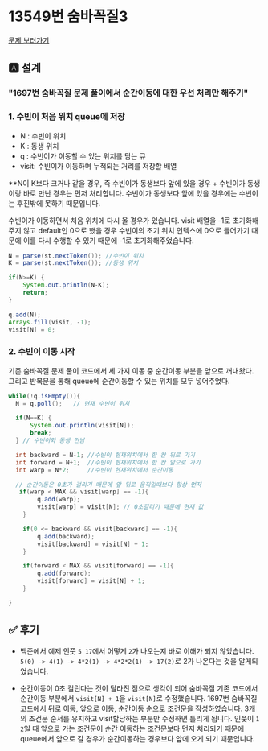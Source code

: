 # 13549번 숨바꼭질3

[문제 보러가기](https://www.acmicpc.net/problem/13549)

## 🅰 설계

### "1697번 숨바꼭질 문제 풀이에서 순간이동에 대한 우선 처리만 해주기"
### 1. 수빈이 처음 위치 queue에 저장

- N : 수빈이 위치
- K : 동생 위치
- q : 수빈이가 이동할 수 있는 위치를 담는 큐
- visit: 수빈이가 이동하며 누적되는 거리를 저장할 배열

**N이 K보다 크거나 같을 경우, 즉 수빈이가 동생보다 앞에 있을 경우 + 수빈이가 동생이랑 바로 만난 경우는 먼저 처리합니다. 수빈이가 동생보다 앞에 있을 경우에는 수빈이는 후진밖에 못하기 때문입니다. 

수빈이가 이동하면서 처음 위치에 다시 올 경우가 있습니다. visit 배열을 -1로 초기화해주지 않고 default인 0으로 했을 경우 수빈이의 초기 위치 인덱스에 0으로 들어가기 때문에 이를 다시 수행할 수 있기 때문에 -1로 초기화해주었습니다.
```java
N = parse(st.nextToken()); //수빈이 위치
K = parse(st.nextToken()); //동생 위치

if(N>=K) {
    System.out.println(N-K);
    return;
}

q.add(N);
Arrays.fill(visit, -1);
visit[N] = 0;
```

### 2. 수빈이 이동 시작
기존 숨바꼭질 문제 풀이 코드에서 세 가지 이동 중 순간이동 부분을 앞으로 꺼내왔다. 그리고 반복문을 통해 queue에 순간이동할 수 있는 위치를 모두 넣어주었다.

```java
while(!q.isEmpty()){
  N = q.poll();   // 현재 수빈이 위치

  if(N==K) {
      System.out.println(visit[N]);
      break;
  } // 수빈이와 동생 만남

  int backward = N-1; //수빈이 현재위치에서 한 칸 뒤로 가기
  int forward = N+1;  //수빈이 현재위치에서 한 칸 앞으로 가기
  int warp = N*2;     //수빈이 현재위치에서 순간이동

  // 순간이동은 0초가 걸리기 때문에 앞 뒤로 움직일때보다 항상 먼저
   if(warp < MAX && visit[warp] == -1){
        q.add(warp);
        visit[warp] = visit[N]; // 0초걸리기 때문에 현재 값
    }

    if(0 <= backward && visit[backward] == -1){
        q.add(backward);
        visit[backward] = visit[N] + 1;
    }

    if(forward < MAX && visit[forward] == -1){
        q.add(forward);
        visit[forward] = visit[N] + 1;
    }

}
```



## ✅ 후기

- 백준에서 예제 인풋 `5 17`에서 어떻게 `2`가 나오는지 바로 이해가 되지 않았습니다. `5(0) -> 4(1) -> 4*2(1) -> 4*2*2(1) -> 17(2)`로 2가 나온다는 것을 알게되었습니다.

- 순간이동이 0초 걸린다는 것이 달라진 점으로 생각이 되어 숨바꼭질 기존 코드에서 순간이동 부분에서 `visit[N] + 1`을 `visit[N]`로 수정했습니다. 1697번 숨바꼭질 코드에서 뒤로 이동, 앞으로 이동, 순간이동 순으로 조건문을 작성하였습니다. 3개의 조건문 순서를 유지하고 visit할당하는 부분만 수정하면 틀리게 됩니다. 인풋이 `1 2`일 때 앞으로 가는 조건문이 순간 이동하는 조건문보다 먼저 처리되기 때문에 queue에서 앞으로 갈 경우가 순간이동하는 경우보다 앞에 오게 되기 때문입니다.
